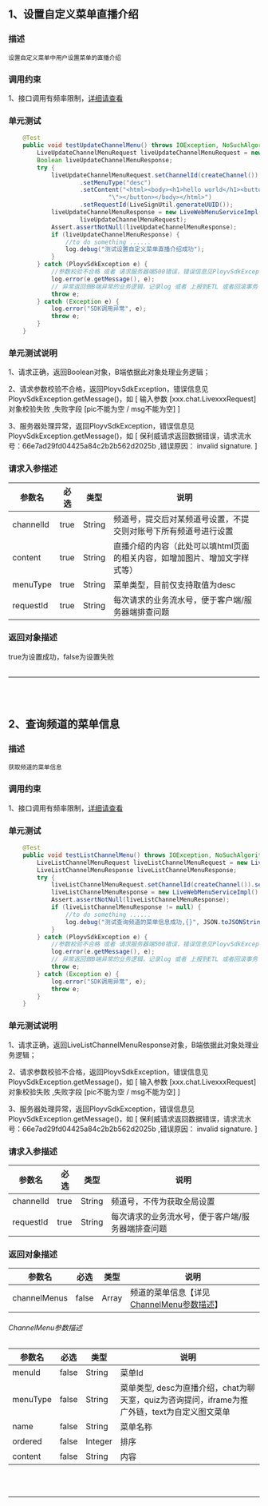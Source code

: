 ## 1、设置自定义菜单直播介绍
### 描述
```
设置自定义菜单中用户设置菜单的直播介绍
```
### 调用约束
1、接口调用有频率限制，[详细请查看](/limit.md)

### 单元测试
```java
	@Test
	public void testUpdateChannelMenu() throws IOException, NoSuchAlgorithmException {
        LiveUpdateChannelMenuRequest liveUpdateChannelMenuRequest = new LiveUpdateChannelMenuRequest();
        Boolean liveUpdateChannelMenuResponse;
        try {
            liveUpdateChannelMenuRequest.setChannelId(createChannel())
                    .setMenuType("desc")
                    .setContent("<html><body><h1>hello world</h1><button onclick=\"console.log('hello world')" +
                            "\"></button></body></html>")
                    .setRequestId(LiveSignUtil.generateUUID());
            liveUpdateChannelMenuResponse = new LiveWebMenuServiceImpl().updateChannelMenu(
                    liveUpdateChannelMenuRequest);
            Assert.assertNotNull(liveUpdateChannelMenuResponse);
            if (liveUpdateChannelMenuResponse) {
                //to do something ......
                log.debug("测试设置自定义菜单直播介绍成功");
            }
        } catch (PloyvSdkException e) {
            //参数校验不合格 或者 请求服务器端500错误，错误信息见PloyvSdkException.getMessage()
            log.error(e.getMessage(), e);
            // 异常返回做B端异常的业务逻辑，记录log 或者 上报到ETL 或者回滚事务
            throw e;
        } catch (Exception e) {
            log.error("SDK调用异常", e);
            throw e;
        }
    }
```
### 单元测试说明
1、请求正确，返回Boolean对象，B端依据此对象处理业务逻辑；

2、请求参数校验不合格，返回PloyvSdkException，错误信息见PloyvSdkException.getMessage()，如 [ 输入参数 [xxx.chat.LivexxxRequest]对象校验失败 ,失败字段 [pic不能为空 / msg不能为空] ]

3、服务器处理异常，返回PloyvSdkException，错误信息见PloyvSdkException.getMessage()，如 [ 保利威请求返回数据错误，请求流水号：66e7ad29fd04425a84c2b2b562d2025b ,错误原因： invalid signature. ]
### 请求入参描述

| 参数名 | 必选 | 类型 | 说明 | 
| -- | -- | -- | -- | 
| channelId | true | String | 频道号，提交后对某频道号设置，不提交则对账号下所有频道号进行设置 | 
| content | true | String | 直播介绍的内容（此处可以填html页面的相关内容，如增加图片、增加文字样式等） | 
| menuType | true | String | 菜单类型，目前仅支持取值为desc | 
| requestId | true | String | 每次请求的业务流水号，便于客户端/服务器端排查问题 | 

### 返回对象描述

true为设置成功，false为设置失败
<br /><br />

------------------

<br /><br />

## 2、查询频道的菜单信息
### 描述
```
获取频道的菜单信息
```
### 调用约束
1、接口调用有频率限制，[详细请查看](/limit.md)

### 单元测试
```java
	@Test
	public void testListChannelMenu() throws IOException, NoSuchAlgorithmException {
        LiveListChannelMenuRequest liveListChannelMenuRequest = new LiveListChannelMenuRequest();
        LiveListChannelMenuResponse liveListChannelMenuResponse;
        try {
            liveListChannelMenuRequest.setChannelId(createChannel()).setRequestId(LiveSignUtil.generateUUID());
            liveListChannelMenuResponse = new LiveWebMenuServiceImpl().listChannelMenu(liveListChannelMenuRequest);
            Assert.assertNotNull(liveListChannelMenuResponse);
            if (liveListChannelMenuResponse != null) {
                //to do something ......
                log.debug("测试查询频道的菜单信息成功,{}", JSON.toJSONString(liveListChannelMenuResponse));
            }
        } catch (PloyvSdkException e) {
            //参数校验不合格 或者 请求服务器端500错误，错误信息见PloyvSdkException.getMessage()
            log.error(e.getMessage(), e);
            // 异常返回做B端异常的业务逻辑，记录log 或者 上报到ETL 或者回滚事务
            throw e;
        } catch (Exception e) {
            log.error("SDK调用异常", e);
            throw e;
        }
    }
```
### 单元测试说明
1、请求正确，返回LiveListChannelMenuResponse对象，B端依据此对象处理业务逻辑；

2、请求参数校验不合格，返回PloyvSdkException，错误信息见PloyvSdkException.getMessage()，如 [ 输入参数 [xxx.chat.LivexxxRequest]对象校验失败 ,失败字段 [pic不能为空 / msg不能为空] ]

3、服务器处理异常，返回PloyvSdkException，错误信息见PloyvSdkException.getMessage()，如 [ 保利威请求返回数据错误，请求流水号：66e7ad29fd04425a84c2b2b562d2025b ,错误原因： invalid signature. ]
### 请求入参描述

| 参数名 | 必选 | 类型 | 说明 | 
| -- | -- | -- | -- | 
| channelId | true | String | 频道号，不传为获取全局设置 | 
| requestId | true | String | 每次请求的业务流水号，便于客户端/服务器端排查问题 | 

### 返回对象描述


| 参数名 | 必选 | 类型 | 说明 | 
| -- | -- | -- | -- | 
| channelMenus | false | Array | 频道的菜单信息【详见[ChannelMenu参数描述](webMenu.md?id=ChannelMenu参数描述)】 | 

###### ChannelMenu参数描述 <!-- {docsify-ignore} -->

| 参数名 | 必选 | 类型 | 说明 | 
| -- | -- | -- | -- | 
| menuId | false | String | 菜单Id | 
| menuType | false | String | 菜单类型, desc为直播介绍，chat为聊天室，quiz为咨询提问，iframe为推广外链，text为自定义图文菜单 | 
| name | false | String | 菜单名称 | 
| ordered | false | Integer | 排序 | 
| content | false | String | 内容 | 

<br /><br />

------------------

<br /><br />


